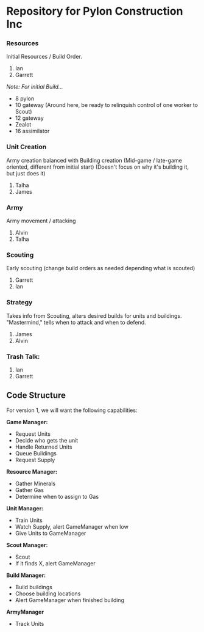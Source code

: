 # Repository for Pylon Construction Inc



### Resources
Initial Resources / Build Order.

1. Ian
2. Garrett


*Note: For initial Build...*

* 8 pylon 
* 10 gateway (Around here, be ready to relinquish control of one worker to Scout)
* 12 gateway
* Zealot
* 16 assimilator


### Unit Creation
Army creation balanced with Building creation (Mid-game / late-game oriented, different from initial start) (Doesn't focus on why it's building it, but just does it)

1. Talha
2. James

### Army
Army movement / attacking

1. Alvin
2. Talha

### Scouting
Early scouting (change build orders as needed depending what is scouted)

1. Garrett
2. Ian

### Strategy 
Takes info from Scouting, alters desired builds for units and buildings. "Mastermind," tells when to attack and when to defend.

1. James
2. Alvin

### Trash Talk:

1. Ian
2. Garrett


## Code Structure

For version 1, we will want the following capabilities:

**Game Manager:**
 
 * Request Units
 * Decide who gets the unit
 * Handle Returned Units
 * Queue Buildings
 * Request Supply

**Resource Manager:**

 * Gather Minerals
 * Gather Gas
 * Determine when to assign to Gas

**Unit Manager:**

 * Train Units
 * Watch Supply, alert GameManager when low
 * Give Units to GameManager

**Scout Manager:**

 * Scout
 * If it finds X, alert GameManager

**Build Manager:**

 * Build buildings
 * Choose building locations
 * Alert GameManager when finished building

**ArmyManager**

 * Track Units
